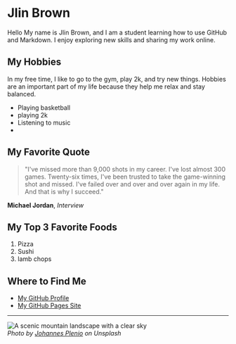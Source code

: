 # Jlin Brown

Hello My name is Jlin Brown, and I am a student learning how to use GitHub and Markdown. I enjoy exploring new skills and sharing my work online.  

## My Hobbies

In my free time, I like to go to the gym, play 2k, and try new things. Hobbies are an important part of my life because they help me relax and stay balanced.  

- Playing basketball  
- playing 2k  
- Listening to music  
-

## My Favorite Quote

> "I've missed more than 9,000 shots in my career. I've lost almost 300 games. Twenty-six times, I've been trusted to take the game-winning shot and missed. I've failed over and over and over again in my life. And that is why I succeed."  

**Michael Jordan**, *Interview*  

## My Top 3 Favorite Foods

1. Pizza  
2. Sushi  
3. lamb chops  

## Where to Find Me

- [My GitHub Profile](https://github.com/Jlin25-stlaw)  
- [My GitHub Pages Site](https://Jlin25-stlaw.github.io/about.md/)  

---

![A scenic mountain landscape with a clear sky](https://images.unsplash.com/photo-1501785888041-af3ef285b470)  
*Photo by [Johannes Plenio](https://unsplash.com/@jplenio) on Unsplash*  
